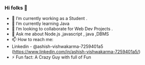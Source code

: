 ### Hi folks 👋

- 🔭 I’m currently working as a Student .
- 🌱 I’m currently learning Java 
- 👯 I’m looking to collaborate for Web Dev Projects .
- 💬 Ask me about Node.js ,javascript , java ,DBMS 
- 📫 How to reach me: 
- Linkedin - @ashish-vishwakarma-7259401a5
(https://www.linkedin.com/in/ashish-vishwakarma-7259401a5/)
- ⚡ Fun fact: A Crazy Guy with full of Fun

